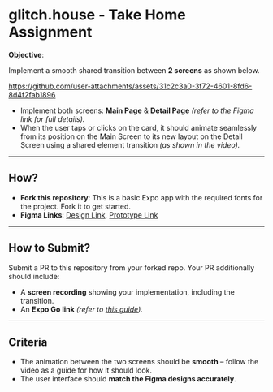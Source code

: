 # glitch.house - Take Home Assignment

**Objective**:  

Implement a smooth shared transition between **2 screens** as shown below.

https://github.com/user-attachments/assets/31c2c3a0-3f72-4601-8fd6-8d4f2fab1896

- Implement both screens: **Main Page** & **Detail Page** *(refer to the Figma link for full details).*
- When the user taps or clicks on the card, it should animate seamlessly from its position on the Main Screen to its new layout on the Detail Screen using a shared element transition *(as shown in the video).*

---

## **How?**

- **Fork this repository**: This is a basic Expo app with the required fonts for the project. Fork it to get started.
- **Figma Links**: [Design Link](https://www.figma.com/design/dOlm8w2Rirwe6ShzdV5bGd/glitch.house-%3C%3E-front-end-project?node-id=0-1&t=0jDJo48fHJAu8003-1), [Prototype Link](https://www.figma.com/proto/dOlm8w2Rirwe6ShzdV5bGd/glitch.house-%3C%3E-front-end-project?page-id=&node-id=0-1362&t=Sya0EtG3NJA1GN4z-1)

---

## **How to Submit?**

Submit a PR to this repository from your forked repo. Your PR additionally should include:

- A **screen recording** showing your implementation, including the transition.
- An **Expo Go link** *(refer to [this guide](https://docs.expo.dev/develop/development-builds/share-with-your-team/)).*

---

## **Criteria**

- The animation between the two screens should be **smooth** – follow the video as a guide for how it should look.
- The user interface should **match the Figma designs accurately**.
